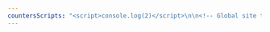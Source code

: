 ```yaml
---
countersScripts: "<script>console.log(2)</script>\n\n<!-- Global site tag (gtag.js) - Google Analytics -->\r\n\n<script async src=\"https://www.googletagmanager.com/gtag/js?id=UA-45839636-1\"></script>\r\n\n<script>\r\n\n  window.dataLayer = window.dataLayer || \\[];\r\n\n  function gtag(){dataLayer.push(arguments);}\r\n\n  gtag('js', new Date());\r\n\n\r\n\n  gtag('config', 'UA-45839636-1');\r\n\n</script>"
---
```


